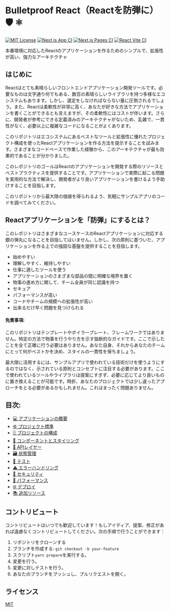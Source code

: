 # Bulletproof React（Reactを防弾に）🛡️ ⚛️

[![MIT License](https://img.shields.io/github/license/alan2207/bulletproof-react)](https://github.com/alan2207/bulletproof-react/blob/master/LICENSE)
[![Next.js App CI](https://github.com/alan2207/bulletproof-react/actions/workflows/nextjs-app-ci.yml/badge.svg)](https://github.com/alan2207/bulletproof-react/actions/workflows/nextjs-app-ci.yml)
[![Next.js Pages CI](https://github.com/alan2207/bulletproof-react/actions/workflows/nextjs-pages-ci.yml/badge.svg)](https://github.com/alan2207/bulletproof-react/actions/workflows/nextjs-pages-ci.yml)
[![React Vite CI](https://github.com/alan2207/bulletproof-react/actions/workflows/react-vite-ci.yml/badge.svg)](https://github.com/alan2207/bulletproof-react/actions/workflows/react-vite-ci.yml)

本番環境に対応したReactのアプリケーションを作るためのシンプルで、拡張性が高い、強力なアーキテクチャ

## はじめに

Reactはとても素晴らしいフロントエンドアプリケーション開発ツールです。必要なものは文字通り何でもある、数百の素晴らしいライブラリを持つ多様なエコシステムもあります。しかし、選定をしなければならない量に圧倒されるでしょう。また、Reactは柔軟性が非常に高く、あなたが好きな方法でアプリケーションを書くことができるとも言えますが、その柔軟性にはコストが伴います。さらに、開発者が参考にできる定義済みのアーキテクチャがないため、乱雑で、一貫性がなく、必要以上に複雑なコードになることがよくあります。

このリポジトリはエコシステムにあるベストなツールと拡張性に優れたプロジェクト構成を使ったReactアプリケーションを作る方法を提示することを試みます。さまざまなコードベースで作業した経験から、このアーキテクチャが最も効果的であることが分かりました。

このレポジトリのゴールはReactのアプリケーションを開発する際のリソースとベストプラクティスを提供することです。アプリケーションで実際に起こる問題を実用的な方法で解決し、開発者がより良いアプリケーションを書けるよう手助けすることを目指します。

このリポジトリから最大限の価値を得られるよう、気軽にサンプルアプリのコードを調べてみてください。

## Reactアプリケーションを「防弾」にするとは？

このレポジトリはさまざまなユースケースのReactアプリケーションに対応する銀の弾丸になることを目指してはいません。しかし、次の原則に基づいた、アプリケーションを作る上での強固な基盤を提供することを目指します。

- 始めやすい
- 理解しやすく、維持しやすい
- 仕事に適したツールを使う
- アプリケーションのさまざまな部品の間に明確な境界を置く
- 物事の進め方に関して、チーム全員が同じ認識を持つ
- セキュア
- パフォーマンスが高い
- コードやチームの規模への拡張性が高い
- 出来るだけ早く問題を見つけられる

#### 免責事項:

このリポジトリはテンプレートやボイラープレート、フレームワークではありません。特定の方法で物事を行うやり方を示す独断的なガイドです。ここで示したことを全て正確に行う必要はありません。あなた自身、それからあなたのチームにとって何がベストかを決め、スタイルの一貫性を保ちましょう。

最大限に活用するには、サンプルアプリで使われている技術だけを使うようにするのではなく、示されている原則とコンセプトに注目する必要があります。ここで使われているツールやライブラリは提案にすぎず、必要に応じてより良いものに置き換えることが可能です。時折、あなたのプロジェクトでは少し違ったアプローチをとる必要があるかもしれません。これはまったく問題ありません。

## 目次:

- [💻 アプリケーションの概要](docs/application-overview.md)
- [⚙️ プロジェクト標準](docs/project-standards.md)
- [🗄️ プロジェクトの構成](docs/project-structure.md)
- [🧱 コンポーネントとスタイリング](docs/components-and-styling.md)
- [📡 APIレイヤー](docs/api-layer.md)
- [🗃️ 状態管理](docs/state-management.md)
- [🧪 テスト](docs/testing.md)
- [⚠️ エラーハンドリング](docs/error-handling.md)
- [🔐 セキュリティ](docs/security.md)
- [🚄 パフォーマンス](docs/performance.md)
- [🌐 デプロイ](docs/deployment.md)
- [📚 追加リソース](docs/additional-resources.md)

## コントリビュート

コントリビュートはいつでも歓迎しています！もしアイディア、提案、修正があれば遠慮なくコントリビュートしてください。次の手順で行うことができます：

1. リポジトリをクローンする
2. ブランチを作成する: `git checkout -b your-feature`
3. スクリプト`yarn prepare`を実行する。
4. 変更を行う。
5. 変更に対しテストを行う。
6. あなたのブランチをプッシュし、プルリクエストを開く。

## ライセンス

[MIT](/LICENSE)
